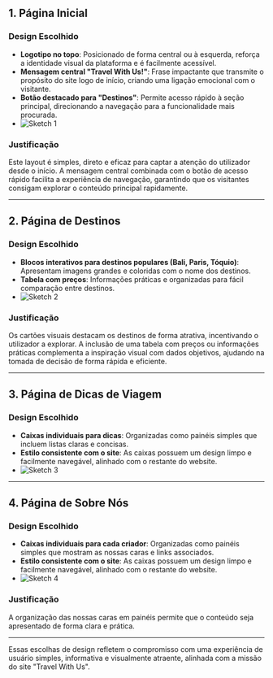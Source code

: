 ## 1. Página Inicial
### **Design Escolhido**
- **Logotipo no topo**: Posicionado de forma central ou à esquerda, reforça a identidade visual da plataforma e é facilmente acessível.
- **Mensagem central "Travel With Us!"**: Frase impactante que transmite o propósito do site logo de início, criando uma ligação emocional com o visitante.
- **Botão destacado para "Destinos"**: Permite acesso rápido à seção principal, direcionando a navegação para a funcionalidade mais procurada.
- ![Sketch 1](tcm24twg05/Relatório/sketch1.png) 

### **Justificação**
Este layout é simples, direto e eficaz para captar a atenção do utilizador desde o início. A mensagem central combinada com o botão de acesso rápido facilita a experiência de navegação, garantindo que os visitantes consigam explorar o conteúdo principal rapidamente.

---

## 2. Página de Destinos
### **Design Escolhido**
- **Blocos interativos para destinos populares (Bali, Paris, Tóquio)**: Apresentam imagens grandes e coloridas com o nome dos destinos. 
- **Tabela com preços**: Informações práticas e organizadas para fácil comparação entre destinos.
-  ![Sketch 2](tcm24twg05/Relatório/sketch2.png) 

### **Justificação**
Os cartões visuais destacam os destinos de forma atrativa, incentivando o utilizador a explorar. A inclusão de uma tabela com preços ou informações práticas complementa a inspiração visual com dados objetivos, ajudando na tomada de decisão de forma rápida e eficiente.

---

## 3. Página de Dicas de Viagem
### **Design Escolhido**
- **Caixas individuais para dicas**: Organizadas como painéis simples que incluem listas claras e concisas.
- **Estilo consistente com o site**: As caixas possuem um design limpo e facilmente navegável, alinhado com o restante do website.
- ![Sketch 3](tcm24twg05/Relatório/sketch3.png) 

---

## 4. Página de Sobre Nós
### **Design Escolhido**
- **Caixas individuais para cada criador**: Organizadas como painéis simples que mostram as nossas caras e links associados.
- **Estilo consistente com o site**: As caixas possuem um design limpo e facilmente navegável, alinhado com o restante do website.
- ![Sketch 4](tcm24twg05/Relatório/sketch4.png) 

### **Justificação**
A organização das nossas caras em painéis permite que o conteúdo seja apresentado de forma clara e prática.

---

Essas escolhas de design refletem o compromisso com uma experiência de usuário simples, informativa e visualmente atraente, alinhada com a missão do site "Travel With Us".
